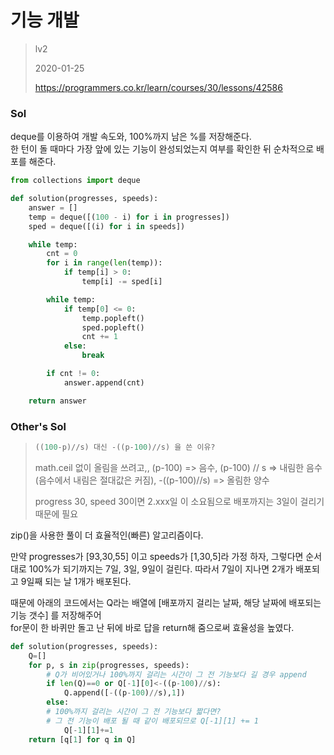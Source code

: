 # 기능 개발
> lv2
>
> 2020-01-25
>
> https://programmers.co.kr/learn/courses/30/lessons/42586

### Sol


deque를 이용하여 개발 속도와, 100%까지 남은 %를 저장해준다.  
한 턴이 돌 때마다 가장 앞에 있는 기능이 완성되었는지 여부를 확인한 뒤 순차적으로 배포를 해준다.



```python
from collections import deque

def solution(progresses, speeds):
    answer = []
    temp = deque([(100 - i) for i in progresses])
    sped = deque([(i) for i in speeds])

    while temp:
        cnt = 0
        for i in range(len(temp)):
            if temp[i] > 0:
                temp[i] -= sped[i]

        while temp:
            if temp[0] <= 0:
                temp.popleft()
                sped.popleft()
                cnt += 1
            else:
                break

        if cnt != 0:
            answer.append(cnt)

    return answer
```

### Other's Sol
> ```python
> ((100-p)//s) 대신 -((p-100)//s) 을 쓴 이유? 
> ```
> math.ceil 없이 올림을 쓰려고,, 
> (p-100) => 음수, (p-100) // s => 내림한 음수(음수에서 내림은 절대값은 커짐), -((p-100)//s) => 올림한 양수
> 
> progress 30, speed 30이면 2.xxx일 이 소요됨으로 배포까지는 3일이 걸리기 때문에 필요


zip()을 사용한 풀이 더 효율적인(빠른) 알고리즘이다.


만약 progresses가 [93,30,55] 이고 speeds가 [1,30,5]라 가정 하자,
그렇다면 순서대로 100%가 되기까지는 7일, 3일, 9일이 걸린다. 따라서 7일이 지나면 2개가 배포되고 9일째 되는 날 1개가 배포된다.  


때문에 아래의 코드에서는 Q라는 배열에 [배포까지 걸리는 날짜, 해당 날짜에 배포되는 기능 갯수] 를 저장해주어  
for문이 한 바퀴만 돌고 난 뒤에 바로 답을 return해 줌으로써 효율성을 높였다.


```python
def solution(progresses, speeds):
    Q=[]
    for p, s in zip(progresses, speeds):
        # Q가 비어있거나 100%까지 걸리는 시간이 그 전 기능보다 길 경우 append
        if len(Q)==0 or Q[-1][0]<-((p-100)//s):
            Q.append([-((p-100)//s),1])
        else:
        # 100%까지 걸리는 시간이 그 전 기능보다 짧다면?
        # 그 전 기능이 배포 될 때 같이 배포되므로 Q[-1][1] += 1
            Q[-1][1]+=1
    return [q[1] for q in Q]
```
